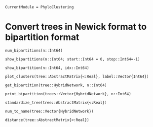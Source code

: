 ```@meta
CurrentModule = PhyloClustering
```

# Convert trees in Newick format to bipartition format
```@docs
num_bipartitions(n::Int64)
```

```@docs
show_bipartitions(n::Int64; start::Int64 = 0, stop::Int64=-1)
```

```@docs
show_bipartition(n::Int64, idx::Int64)
```

```@docs
plot_clusters(tree::AbstractMatrix{<:Real}, label::Vector{Int64})
```

```@docs
get_bipartition(tree::HybridNetwork, n::Int64)
```

```@docs
print_bipartition(trees::Vector{HybridNetwork}, n::Int64)
```

```@docs
standardize_tree(tree::AbstractMatrix{<:Real}) 
```

```@docs
num_to_name(tree::Vector{HybridNetwork})
```

```@docs
distance(tree::AbstractMatrix{<:Real})
```